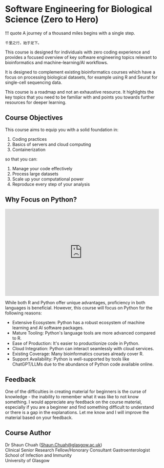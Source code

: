 # Software Engineering for Biological Science (Zero to Hero)

!!! quote
    A journey of a thousand miles begins with a single step.

    千里之行，始于足下。

This course is designed for individuals with zero coding experience and provides a focused overview of key software engineering topics relevant to bioinformatics and machine-learning/AI workflows.

It is designed to complement existing bioinformatics courses which have a focus on processing biological datasets, for example using R and Seurat for single-cell sequencing data.

This course is a roadmap and not an exhaustive resource. It highlights the key topics that you need to be familiar with and points you towards further resources for deeper learning.

## Course Objectives

This course aims to equip you with a solid foundation in:

1. Coding practices
2. Basics of servers and cloud computing
3. Containerization

so that you can:

1. Manage your code effectively
2. Process large datasets
3. Scale up your computational power
4. Reproduce every step of your analysis

## Why Focus on Python?

<iframe style="width:100%; aspect-ratio: 16/9;" src="https://www.youtube.com/embed/x7X9w_GIm1s?si=gShDYPp7jLF6T_aC" title="YouTube video player" frameborder="0" allow="accelerometer; autoplay; clipboard-write; encrypted-media; gyroscope; picture-in-picture; web-share" referrerpolicy="strict-origin-when-cross-origin" allowfullscreen></iframe>

While both R and Python offer unique advantages, proficiency in both languages is beneficial. However, this course will focus on Python for the following reasons:

- Extensive Ecosystem: Python has a robust ecosystem of machine learning and AI software packages.
- Mature Tooling: Python's language tools are more advanced compared to R.
- Ease of Production: It's easier to productionize code in Python.
- Cloud Integration: Python can interact seamlessly with cloud services.
- Existing Coverage: Many bioinformatics courses already cover R.
- Support Availability: Python is well-supported by tools like ChatGPT/LLMs due to the abundance of Python code available online.

## Feedback

One of the difficulties in creating material for beginners is the curse of knowledge - the inability to remember what it was like to not know something. I would appreciate any feedback on the course material, especially if you are a beginner and find something difficult to understand or there is a gap in the explanations. Let me know and I will improve the material based on your feedback.

## Course Author

Dr Shaun Chuah (<Shaun.Chuah@glasgow.ac.uk>)  
Clinical Senior Research Fellow/Honorary Consultant Gastroenterologist  
School of Infection and Immunity  
University of Glasgow

